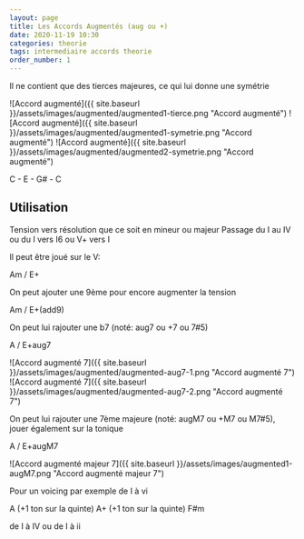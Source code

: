 ```yaml
---
layout: page
title: Les Accords Augmentés (aug ou +)
date: 2020-11-19 10:30
categories: theorie
tags: intermediaire accords theorie
order_number: 1
---
```


Il ne contient que des tierces majeures, ce qui lui donne une symétrie

![Accord augmenté]({{ site.baseurl }}/assets/images/augmented/augmented1-tierce.png "Accord augmenté")
![Accord augmenté]({{ site.baseurl }}/assets/images/augmented/augmented1-symetrie.png "Accord augmenté")
![Accord augmenté]({{ site.baseurl }}/assets/images/augmented/augmented2-symetrie.png "Accord augmenté")

C - E - G# - C

## Utilisation

Tension vers résolution que ce soit en mineur ou majeur
Passage du I au IV ou du I vers I6 ou V+ vers I

Il peut être joué sur le V:

Am / E+

On peut ajouter une 9ème pour encore augmenter la tension

Am / E+(add9)

On peut lui rajouter une b7 (noté: aug7 ou +7 ou 7#5)

A / E+aug7

![Accord augmenté 7]({{ site.baseurl }}/assets/images/augmented/augmented-aug7-1.png "Accord augmenté 7")
![Accord augmenté 7]({{ site.baseurl }}/assets/images/augmented/augmented-aug7-2.png "Accord augmenté 7")

On peut lui rajouter une 7ème majeure (noté: augM7 ou +M7 ou M7#5), jouer également sur la tonique

A / E+augM7

![Accord augmenté majeur 7]({{ site.baseurl }}/assets/images/augmented1-augM7.png "Accord augmenté majeur 7")

Pour un voicing par exemple de I à vi

A (+1 ton sur la quinte) A+ (+1 ton sur la quinte) F#m

de I à IV ou de I à ii
